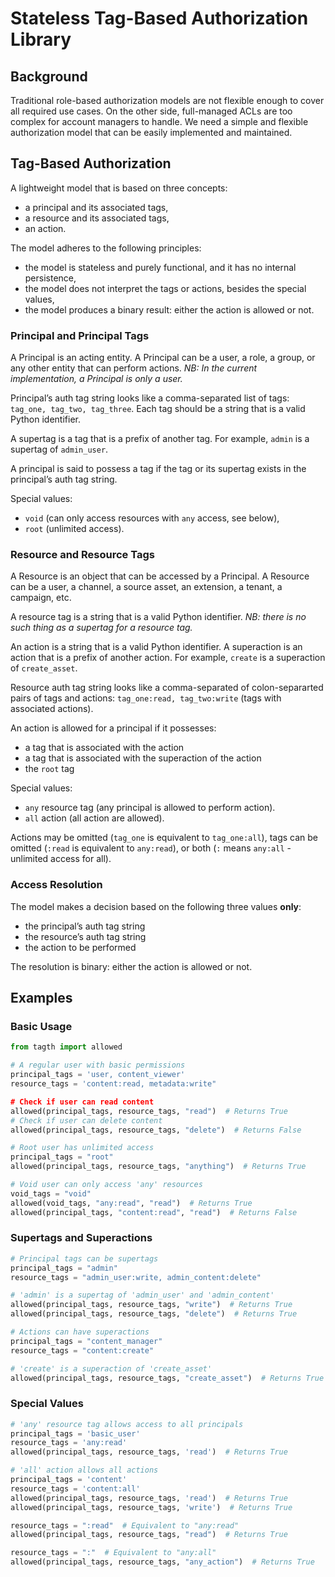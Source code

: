# Stateless Tag-Based Authorization Library

## Background

Traditional role-based authorization models are not flexible enough to cover all required use cases. On the other side, full-managed ACLs are too complex for account managers to handle. We need a simple and flexible authorization model that can be easily implemented and maintained.

## Tag-Based Authorization

A lightweight model that is based on three concepts:
* a principal and its associated tags,
* a resource and its associated tags,
* an action.

The model adheres to the following principles:
* the model is stateless and purely functional, and it has no internal persistence,
* the model does not interpret the tags or actions, besides the special values,
* the model produces a binary result: either the action is allowed or not.

### Principal and Principal Tags

A Principal is an acting entity. A Principal can be a user, a role, a group, or any other entity that can perform actions. *NB: In the current implementation, a Principal is only a user.*

Principal’s auth tag string looks like a comma-separated list of tags: `tag_one, tag_two, tag_three`. Each tag should be a string that is a valid Python identifier.

A supertag is a tag that is a prefix of another tag. For example, `admin` is a supertag of `admin_user`.

A principal is said to possess a tag if the tag or its supertag exists in the principal’s auth tag string.

Special values:
* `void` (can only access resources with `any` access, see below),
* `root` (unlimited access).

### Resource and Resource Tags

A Resource is an object that can be accessed by a Principal. A Resource can be a user, a channel, a source asset, an extension, a tenant, a campaign, etc.

A resource tag is a string that is a valid Python identifier. *NB: there is no such thing as a supertag for a resource tag.*

An action is a string that is a valid Python identifier. A superaction is an action that is a prefix of another action. For example, `create` is a superaction of `create_asset`.

Resource auth tag string looks like a comma-separated of colon-separarted pairs of tags and actions: `tag_one:read, tag_two:write` (tags with associated actions).

An action is allowed for a principal if it possesses:
* a tag that is associated with the action
* a tag that is associated with the superaction of the action
* the `root` tag

Special values:
* `any` resource tag (any principal is allowed to perform action).
* `all` action (all action are allowed).

Actions may be omitted (`tag_one` is equivalent to `tag_one:all`), tags can be omitted (`:read` is equivalent to `any:read`), or both (`:` means `any:all` - unlimited access for all).

### Access Resolution

The model makes a decision based on the following three values **only**:
* the principal’s auth tag string
* the resource’s auth tag string
* the action to be performed

The resolution is binary: either the action is allowed or not.

## Examples

### Basic Usage

```python
from tagth import allowed

# A regular user with basic permissions
principal_tags = 'user, content_viewer'
resource_tags = 'content:read, metadata:write"

# Check if user can read content
allowed(principal_tags, resource_tags, "read")  # Returns True
# Check if user can delete content
allowed(principal_tags, resource_tags, "delete")  # Returns False

# Root user has unlimited access
principal_tags = "root"
allowed(principal_tags, resource_tags, "anything")  # Returns True

# Void user can only access 'any' resources
void_tags = "void"
allowed(void_tags, "any:read", "read")  # Returns True
allowed(principal_tags, "content:read", "read")  # Returns False
```

### Supertags and Superactions

```python
# Principal tags can be supertags
principal_tags = "admin"
resource_tags = "admin_user:write, admin_content:delete"

# 'admin' is a supertag of 'admin_user' and 'admin_content'
allowed(principal_tags, resource_tags, "write")  # Returns True
allowed(principal_tags, resource_tags, "delete")  # Returns True

# Actions can have superactions
principal_tags = "content_manager"
resource_tags = "content:create"

# 'create' is a superaction of 'create_asset'
allowed(principal_tags, resource_tags, "create_asset")  # Returns True
```

### Special Values

```python
# 'any' resource tag allows access to all principals
principal_tags = 'basic_user'
resource_tags = 'any:read'
allowed(principal_tags, resource_tags, 'read')  # Returns True

# 'all' action allows all actions
principal_tags = 'content'
resource_tags = 'content:all'
allowed(principal_tags, resource_tags, 'read')  # Returns True
allowed(principal_tags, resource_tags, 'write')  # Returns True

resource_tags = ":read"  # Equivalent to "any:read"
allowed(principal_tags, resource_tags, "read")  # Returns True

resource_tags = ":"  # Equivalent to "any:all"
allowed(principal_tags, resource_tags, "any_action")  # Returns True
```
